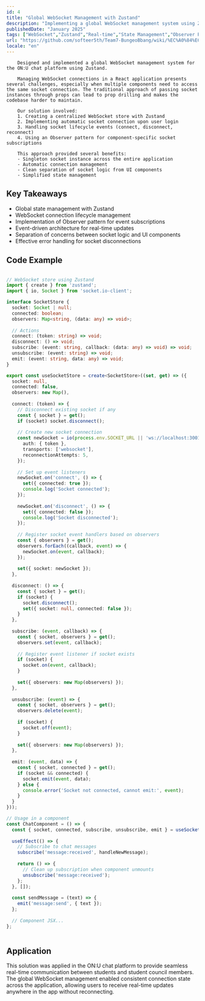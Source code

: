 ```yaml
---
id: 4
title: "Global WebSocket Management with Zustand"
description: "Implementing a global WebSocket management system using Zustand for real-time applications"
publishedDate: "January 2025"
tags: ["WebSocket","Zustand","Real-time","State Management","Observer Pattern"]
url: "https://github.com/softeer5th/Team7-BungeoBbang/wiki/%EC%A0%84%EC%97%AD%EC%A0%81-%EC%86%8C%EC%BC%93-%EA%B4%80%EB%A6%AC"
locale: "en"
---
```



        Designed and implemented a global WebSocket management system for the ON:U chat platform using Zustand.
        
        Managing WebSocket connections in a React application presents several challenges, especially when multiple components need to access the same socket connection. The traditional approach of passing socket instances through props can lead to prop drilling and makes the codebase harder to maintain.
        
        Our solution involved:
        1. Creating a centralized WebSocket store with Zustand
        2. Implementing automatic socket connection upon user login
        3. Handling socket lifecycle events (connect, disconnect, reconnect)
        4. Using an Observer pattern for component-specific socket subscriptions
        
        This approach provided several benefits:
        - Singleton socket instance across the entire application
        - Automatic connection management
        - Clean separation of socket logic from UI components
        - Simplified state management
      

## Key Takeaways

- Global state management with Zustand
- WebSocket connection lifecycle management
- Implementation of Observer pattern for event subscriptions
- Event-driven architecture for real-time updates
- Separation of concerns between socket logic and UI components
- Effective error handling for socket disconnections


## Code Example

```typescript

// WebSocket store using Zustand
import { create } from 'zustand';
import { io, Socket } from 'socket.io-client';

interface SocketStore {
  socket: Socket | null;
  connected: boolean;
  observers: Map<string, (data: any) => void>;
  
  // Actions
  connect: (token: string) => void;
  disconnect: () => void;
  subscribe: (event: string, callback: (data: any) => void) => void;
  unsubscribe: (event: string) => void;
  emit: (event: string, data: any) => void;
}

export const useSocketStore = create<SocketStore>((set, get) => ({
  socket: null,
  connected: false,
  observers: new Map(),
  
  connect: (token) => {
    // Disconnect existing socket if any
    const { socket } = get();
    if (socket) socket.disconnect();
    
    // Create new socket connection
    const newSocket = io(process.env.SOCKET_URL || 'ws://localhost:3001', {
      auth: { token },
      transports: ['websocket'],
      reconnectionAttempts: 5,
    });
    
    // Set up event listeners
    newSocket.on('connect', () => {
      set({ connected: true });
      console.log('Socket connected');
    });
    
    newSocket.on('disconnect', () => {
      set({ connected: false });
      console.log('Socket disconnected');
    });
    
    // Register socket event handlers based on observers
    const { observers } = get();
    observers.forEach((callback, event) => {
      newSocket.on(event, callback);
    });
    
    set({ socket: newSocket });
  },
  
  disconnect: () => {
    const { socket } = get();
    if (socket) {
      socket.disconnect();
      set({ socket: null, connected: false });
    }
  },
  
  subscribe: (event, callback) => {
    const { socket, observers } = get();
    observers.set(event, callback);
    
    // Register event listener if socket exists
    if (socket) {
      socket.on(event, callback);
    }
    
    set({ observers: new Map(observers) });
  },
  
  unsubscribe: (event) => {
    const { socket, observers } = get();
    observers.delete(event);
    
    if (socket) {
      socket.off(event);
    }
    
    set({ observers: new Map(observers) });
  },
  
  emit: (event, data) => {
    const { socket, connected } = get();
    if (socket && connected) {
      socket.emit(event, data);
    } else {
      console.error('Socket not connected, cannot emit:', event);
    }
  }
}));

// Usage in a component
const ChatComponent = () => {
  const { socket, connected, subscribe, unsubscribe, emit } = useSocketStore();
  
  useEffect(() => {
    // Subscribe to chat messages
    subscribe('message:received', handleNewMessage);
    
    return () => {
      // Clean up subscription when component unmounts
      unsubscribe('message:received');
    };
  }, []);
  
  const sendMessage = (text) => {
    emit('message:send', { text });
  };
  
  // Component JSX...
};
      
```


## Application

This solution was applied in the ON:U chat platform to provide seamless real-time communication between students and student council members. The global WebSocket management enabled consistent connection state across the application, allowing users to receive real-time updates anywhere in the app without reconnecting.


